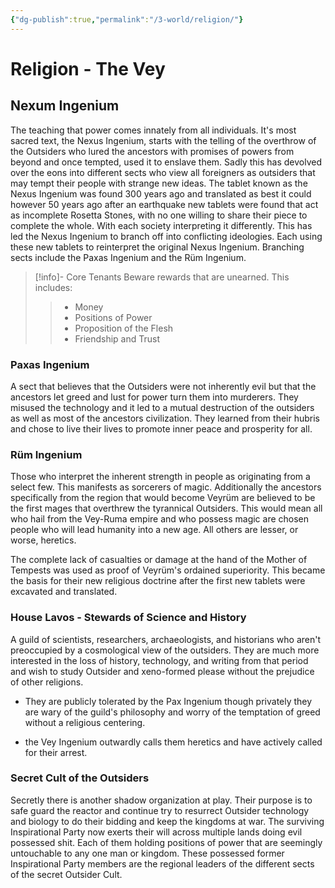 ```yaml
---
{"dg-publish":true,"permalink":"/3-world/religion/"}
---
```


# Religion - The Vey

## Nexum Ingenium
The teaching that power comes innately from all individuals. It's most sacred text, the Nexus Ingenium, starts with the telling of the overthrow of the Outsiders who lured the ancestors with promises of powers from beyond and once tempted, used it to enslave them. Sadly this has devolved over the eons into different sects who view all foreigners as outsiders that may tempt their people with strange new ideas.
The tablet known as the Nexus Ingenium was found 300 years ago and translated as best it could however 50 years ago after an earthquake new tablets were found that act as incomplete Rosetta Stones, with no one willing to share their piece to complete the whole. With each society interpreting it differently. This has led the Nexus Ingenium to branch off into conflicting ideologies. Each using these new tablets to reinterpret the original Nexus Ingenium. Branching sects include the Paxas Ingenium and the Rüm Ingenium.

> [!info]- Core Tenants
> Beware rewards that are unearned. This includes:
> > - Money
> > - Positions of Power
> > - Proposition of the Flesh
> > - Friendship and Trust


### Paxas Ingenium
A sect that believes that the Outsiders were not inherently evil but that the ancestors let greed and lust for power turn them into murderers. They misused the technology and it led to a mutual destruction of the outsiders as well as most of the ancestors civilization. They learned from their hubris and chose to live their lives to promote inner peace and prosperity for all.

### Rüm Ingenium
Those who interpret the inherent strength in people as originating from a select few. This manifests as sorcerers of magic. Additionally the ancestors specifically from the region that would become Veyrüm are believed to be the first mages that overthrew the tyrannical Outsiders. This would mean all who hail from the Vey-Ruma empire and who possess magic are chosen people who will lead humanity into a new age. All others are lesser, or worse, heretics.

The complete lack of casualties or damage at the hand of the Mother of Tempests was used as proof of Veyrüm's ordained superiority. This became the basis for their new religious doctrine after the first new tablets were excavated and translated.

### House Lavos - Stewards of Science and History
A guild of scientists, researchers, archaeologists, and historians who aren't preoccupied by a cosmological view of the outsiders. They are much more interested in the loss of history, technology, and writing from that period and wish to study Outsider and xeno-formed please without the prejudice of other religions. 
- They are publicly tolerated by the Pax Ingenium though privately they are wary of the guild's philosophy and worry of the temptation of greed without a religious centering.

- the Vey Ingenium outwardly calls them heretics and have actively called for their arrest.

### Secret Cult of the Outsiders

Secretly there is another shadow organization at play. Their purpose is to safe guard the reactor and continue try to resurrect Outsider technology and biology to do their bidding and keep the kingdoms at war. The surviving Inspirational Party now exerts their will across multiple lands doing evil possessed shit. Each of them holding positions of power that are seemingly untouchable to any one man or kingdom. These possessed former Inspirational Party members are the regional leaders of the different sects of the secret Outsider Cult.